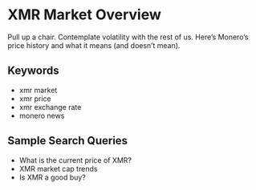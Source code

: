# XMR Market Overview

Pull up a chair. Contemplate volatility with the rest of us. Here’s Monero’s price history and what it means (and doesn’t mean).

## Keywords
- xmr market
- xmr price
- xmr exchange rate
- monero news

## Sample Search Queries
- What is the current price of XMR?
- XMR market cap trends
- Is XMR a good buy?